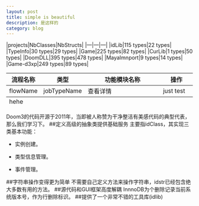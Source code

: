 ```yaml
---
layout: post
title: simple is beautiful
description: 是这样的
category: blog
---
```


|projects|NbClasses|NbStructs|
|—|—|—|
|idLib|115 types|22 types|
|TypeInfo|30 types|29 types|
|Game|225 types|82 types|
|CurLib|1 types|50 types|
|DoomDLL|395 types|478 types|
|MayaImnport|9 types|14 types|
|Game-d3xp|249 types|89 types|


<table cellpadding="0" border="0" cellspacing="0" id="senfe">
				<thead>
					<tr>
						<th width="15%">流程名称</th>
						<th width="15%">类型</th>
						<th width="50%">功能模块名称</th>
						<th width="20%">操作</th>
					</tr>
				</thead>
				<tbody>
							<tr>
								<td>flowName</td>
								<td>jobTypeName</td>
								<td title="moduleNameStr">查看详情</td>
								<td>just test</td>
							</tr>
				</tbody>
				<tfoot>
					<tr>
						<td colspan="6">hehe</td>
					</tr>
				</tfoot>
			</table>

Doom3的代码开源于2011年，当即被人称赞为干净整洁有美感代码的典型代表，那么我们学习下。
##定义高级的抽象类提供基础服务
  主要指idClass，其实现三类基本功能：
  
* 实例创建。

* 类型信息管理。

* 事件管理。

##字符串操作变得更为简单
不需要自己定义方法来操作字符串，idstr已经包含绝大多数有用的方法。
##源代码和GUI框架高度解耦
InnnoDB为个删除记录当前系统版本号，作为行删除标识。
##提供了一个非常不错的工具库(idlib)

    

    


    

